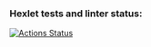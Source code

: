 ### Hexlet tests and linter status:
[![Actions Status](https://github.com/yutanov/python-project-lvl4/workflows/hexlet-check/badge.svg)](https://github.com/yutanov/python-project-lvl4/actions)